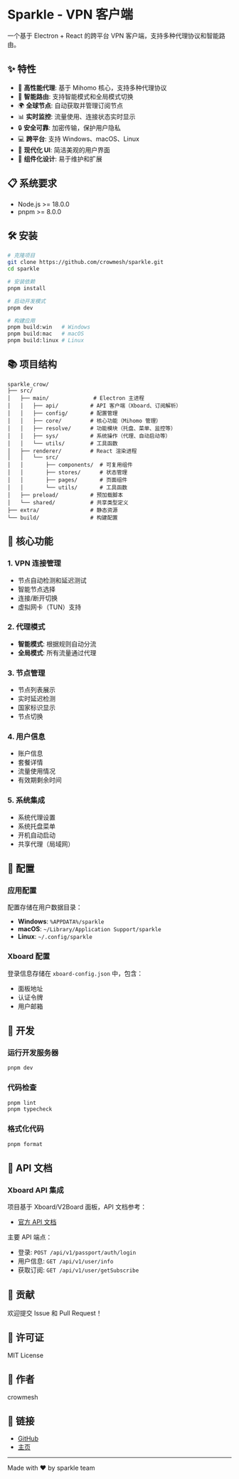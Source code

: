 # Sparkle - VPN 客户端

一个基于 Electron + React 的跨平台 VPN 客户端，支持多种代理协议和智能路由。

## ✨ 特性

- 🚀 **高性能代理**: 基于 Mihomo 核心，支持多种代理协议
- 🎯 **智能路由**: 支持智能模式和全局模式切换
- 🌍 **全球节点**: 自动获取并管理订阅节点
- 📊 **实时监控**: 流量使用、连接状态实时显示
- 🔒 **安全可靠**: 加密传输，保护用户隐私
- 💻 **跨平台**: 支持 Windows、macOS、Linux
- 🎨 **现代化 UI**: 简洁美观的用户界面
- 🧩 **组件化设计**: 易于维护和扩展

## 📋 系统要求

- Node.js >= 18.0.0
- pnpm >= 8.0.0

## 🛠️ 安装

```bash
# 克隆项目
git clone https://github.com/crowmesh/sparkle.git
cd sparkle

# 安装依赖
pnpm install

# 启动开发模式
pnpm dev

# 构建应用
pnpm build:win   # Windows
pnpm build:mac   # macOS
pnpm build:linux # Linux
```

## 📚 项目结构

```
sparkle_crow/
├── src/
│   ├── main/              # Electron 主进程
│   │   ├── api/          # API 客户端（Xboard、订阅解析）
│   │   ├── config/       # 配置管理
│   │   ├── core/         # 核心功能（Mihomo 管理）
│   │   ├── resolve/      # 功能模块（托盘、菜单、监控等）
│   │   ├── sys/          # 系统操作（代理、自动启动等）
│   │   └── utils/        # 工具函数
│   ├── renderer/         # React 渲染进程
│   │   └── src/
│   │       ├── components/  # 可复用组件
│   │       ├── stores/      # 状态管理
│   │       ├── pages/       # 页面组件
│   │       └── utils/       # 工具函数
│   ├── preload/          # 预加载脚本
│   └── shared/           # 共享类型定义
├── extra/                # 静态资源
└── build/                # 构建配置
```

## 🎯 核心功能

### 1. VPN 连接管理
- 节点自动检测和延迟测试
- 智能节点选择
- 连接/断开切换
- 虚拟网卡（TUN）支持

### 2. 代理模式
- **智能模式**: 根据规则自动分流
- **全局模式**: 所有流量通过代理

### 3. 节点管理
- 节点列表展示
- 实时延迟检测
- 国家标识显示
- 节点切换

### 4. 用户信息
- 账户信息
- 套餐详情
- 流量使用情况
- 有效期剩余时间

### 5. 系统集成
- 系统代理设置
- 系统托盘菜单
- 开机自动启动
- 共享代理（局域网）

## 🔧 配置

### 应用配置

配置存储在用户数据目录：
- **Windows**: `%APPDATA%/sparkle`
- **macOS**: `~/Library/Application Support/sparkle`
- **Linux**: `~/.config/sparkle`

### Xboard 配置

登录信息存储在 `xboard-config.json` 中，包含：
- 面板地址
- 认证令牌
- 用户邮箱

## 🚀 开发

### 运行开发服务器

```bash
pnpm dev
```

### 代码检查

```bash
pnpm lint
pnpm typecheck
```

### 格式化代码

```bash
pnpm format
```

## 📖 API 文档

### Xboard API 集成

项目基于 Xboard/V2Board 面板，API 文档参考：
- [官方 API 文档](https://github.com/cdnf/v2board-api-document)

主要 API 端点：
- 登录: `POST /api/v1/passport/auth/login`
- 用户信息: `GET /api/v1/user/info`
- 获取订阅: `GET /api/v1/user/getSubscribe`

## 🤝 贡献

欢迎提交 Issue 和 Pull Request！

## 📝 许可证

MIT License

## 👤 作者

crowmesh

## 🔗 链接

- [GitHub](https://github.com/crowmesh/sparkle)
- [主页](https://github.com/crowmesh/sparkle)

---

Made with ❤️ by sparkle team

